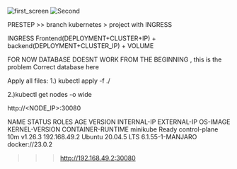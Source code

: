 




![first_screen](https://github.com/jkb91jkb91/my_tutorials/assets/32479224/a6d1873c-7b25-45a4-a1f5-1c65380fd1d6)
![Second](https://github.com/jkb91jkb91/my_tutorials/assets/32479224/5658bff7-1260-4fa9-afdc-34102ee98554)



PRESTEP >> branch kubernetes > project with INGRESS

INGRESS
Frontend(DEPLOYMENT+CLUSTER+IP) + backend(DEPLOYMENT+CLUSTER_IP) + VOLUME  





FOR NOW DATABASE DOESNT WORK FROM THE BEGINNING , this is the problem
Correct database here



Apply all files:
1.) kubectl apply -f ./



2.)kubectl get nodes -o wide

http://<NODE_IP>:30080


NAME       STATUS   ROLES           AGE   VERSION   INTERNAL-IP    EXTERNAL-IP   OS-IMAGE             KERNEL-VERSION     CONTAINER-RUNTIME
minikube   Ready    control-plane   10m   v1.26.3   192.168.49.2   <none>        Ubuntu 20.04.5 LTS   6.1.55-1-MANJARO   docker://23.0.2


>>> http://192.168.49.2:30080






